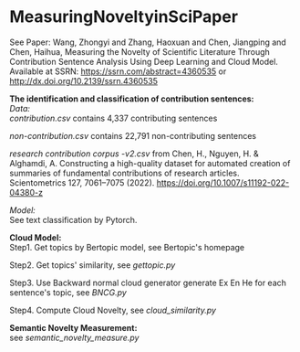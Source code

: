 # MeasuringNoveltyinSciPaper
  
See Paper: Wang, Zhongyi and Zhang, Haoxuan and Chen, Jiangping and Chen, Haihua, Measuring the Novelty of Scientific Literature Through Contribution Sentence Analysis Using Deep Learning and Cloud Model. Available at SSRN: https://ssrn.com/abstract=4360535 or http://dx.doi.org/10.2139/ssrn.4360535  
  
**The identification and classification of contribution sentences:**  
*Data:*  
  *contribution.csv* contains 4,337 contributing sentences  
    
  *non-contribution.csv* contains 22,791 non-contributing sentences  
    
  *research contribution corpus -v2.csv* from Chen, H., Nguyen, H. & Alghamdi, A. Constructing a high-quality dataset for automated creation of summaries of fundamental contributions of research articles. Scientometrics 127, 7061–7075 (2022). https://doi.org/10.1007/s11192-022-04380-z  
  
*Model:*  
See text classification by Pytorch.  
  
**Cloud Model:**  
Step1. Get topics by Bertopic model, see Bertopic's homepage  
  
Step2. Get topics' similarity, see *gettopic.py*    
  
Step3. Use Backward normal cloud generator generate Ex En He for each sentence's topic, see *BNCG.py*  
  
Step4. Compute Cloud Novelty, see *cloud_similarity.py*  
  
**Semantic Novelty Measurement:**  
see *semantic_novelty_measure.py*  
